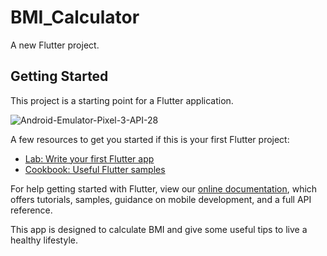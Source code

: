 # BMI_Calculator

A new Flutter project.

## Getting Started

This project is a starting point for a Flutter application.


![Android-Emulator-Pixel-3-API-28](https://user-images.githubusercontent.com/64021665/98447713-1563ea00-214d-11eb-909d-0ea7d95deed3.gif)



A few resources to get you started if this is your first Flutter project:

- [Lab: Write your first Flutter app](https://flutter.dev/docs/get-started/codelab)
- [Cookbook: Useful Flutter samples](https://flutter.dev/docs/cookbook)

For help getting started with Flutter, view our
[online documentation](https://flutter.dev/docs), which offers tutorials,
samples, guidance on mobile development, and a full API reference.

This app is designed to calculate BMI and give some useful tips to live a healthy lifestyle.
